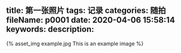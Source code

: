 title: 第一张照片
tags: 记录
categories: 随拍
fileName: p0001
date: 2020-04-06 15:58:14
keywords:
description:
---
{% asset_img example.jpg This is an example image %}
